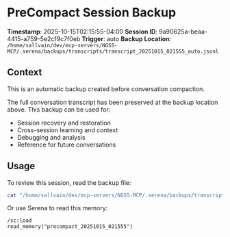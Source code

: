# PreCompact Session Backup

**Timestamp**: 2025-10-15T02:15:55-04:00
**Session ID**: 9a90625a-beaa-4415-a759-5e2cf9c7f0eb
**Trigger**: auto
**Backup Location**: `/home/sallvain/dev/mcp-servers/NGSS-MCP/.serena/backups/transcripts/transcript_20251015_021555_auto.jsonl`

## Context

This is an automatic backup created before conversation compaction.

The full conversation transcript has been preserved at the backup location above.
This backup can be used for:
- Session recovery and restoration
- Cross-session learning and context
- Debugging and analysis
- Reference for future conversations

## Usage

To review this session, read the backup file:
```bash
cat "/home/sallvain/dev/mcp-servers/NGSS-MCP/.serena/backups/transcripts/transcript_20251015_021555_auto.jsonl"
```

Or use Serena to read this memory:
```
/sc:load
read_memory("precompact_20251015_021555")
```
